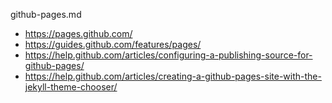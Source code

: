 github-pages.md

* https://pages.github.com/
* https://guides.github.com/features/pages/
* https://help.github.com/articles/configuring-a-publishing-source-for-github-pages/
* https://help.github.com/articles/creating-a-github-pages-site-with-the-jekyll-theme-chooser/
